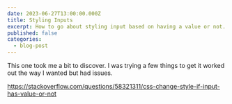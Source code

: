 ```yaml
---
date: 2023-06-27T13:00:00.000Z
title: Styling Inputs
excerpt: How to go about styling input based on having a value or not.
published: false
categories:
  - blog-post
---
```


This one took me a bit to discover. I was trying a few things to get it worked out the way I wanted but had issues.

https://stackoverflow.com/questions/58321311/css-change-style-if-input-has-value-or-not
